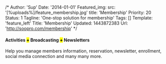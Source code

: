/*
Author: 'Sup'
Date: '2014-01-01'
Featured_img:
  src: '[%uploads%]/feature_membership.jpg'
  title: 'Membership'
Priority: 20
Status: 1
Tagline: 'One-stop solution for membership'
Tags: []
Template: 'feature_left'
Title: 'Membership'
Updated: 1443872383
Url: 'http://soopro.com/membership'
*/
<h4> Activities <mark>+</mark> Broadcasting <mark>+</mark> Newsletters</h4><p> Help you manage members information, reservation, newsletter, enrollment, social media connection and many many more.</p>